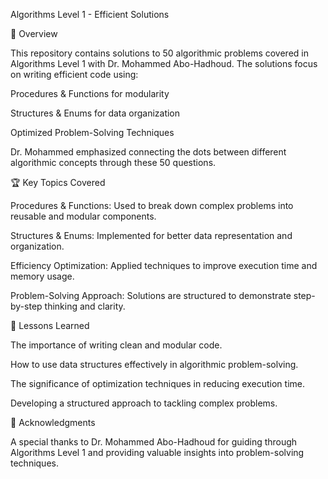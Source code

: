 Algorithms Level 1 - Efficient Solutions

📖 Overview

This repository contains solutions to 50 algorithmic problems covered in Algorithms Level 1 with Dr. Mohammed Abo-Hadhoud. The solutions focus on writing efficient code using:

Procedures & Functions for modularity

Structures & Enums for data organization

Optimized Problem-Solving Techniques

Dr. Mohammed emphasized connecting the dots between different algorithmic concepts through these 50 questions.

🏆 Key Topics Covered

Procedures & Functions: Used to break down complex problems into reusable and modular components.

Structures & Enums: Implemented for better data representation and organization.

Efficiency Optimization: Applied techniques to improve execution time and memory usage.

Problem-Solving Approach: Solutions are structured to demonstrate step-by-step thinking and clarity.

📝 Lessons Learned

The importance of writing clean and modular code.

How to use data structures effectively in algorithmic problem-solving.

The significance of optimization techniques in reducing execution time.

Developing a structured approach to tackling complex problems.

📜 Acknowledgments

A special thanks to Dr. Mohammed Abo-Hadhoud for guiding through Algorithms Level 1 and providing valuable insights into problem-solving techniques.

